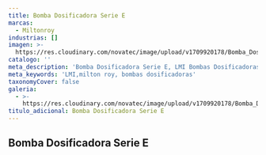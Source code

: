```yaml
---
title: Bomba Dosificadora Serie E
marcas:
  - Miltonroy
industrias: []
imagen: >-
  https://res.cloudinary.com/novatec/image/upload/v1709920178/Bomba_Dosificadora_Serie_E_unnfil.png
catalogo: ''
meta_description: 'Bomba Dosificadora Serie E, LMI Bombas Dosificadoras, Milton Roy'
meta_keywords: 'LMI,milton roy, bombas dosificadoras'
taxonomyCover: false
galeria:
  - >-
    https://res.cloudinary.com/novatec/image/upload/v1709920178/Bomba_Dosificadora_Serie_E_unnfil.png
titulo_adicional: Bomba Dosificadora Serie E
---
```


## **Bomba Dosificadora Serie E**
